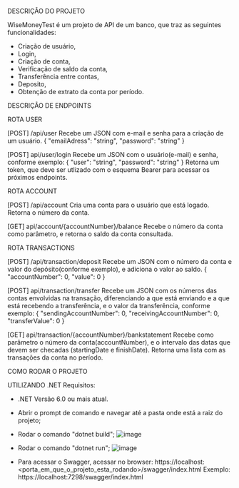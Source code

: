 DESCRIÇÃO DO PROJETO

WiseMoneyTest é um projeto de API de um banco, que traz as seguintes funcionalidades:
- Criação de usuário,
- Login,
- Criação de conta,
- Verificação de saldo da conta,
- Transferência entre contas,
- Deposito,
- Obtenção de extrato da conta por período.

DESCRIÇÃO DE ENDPOINTS

ROTA USER

[POST] /api/user
Recebe um JSON com e-mail e senha para a criação de um usuário.
{
  "emailAdress": "string",
  "password": "string"
}

[POST] api/user/login
Recebe um JSON com o usuário(e-mail) e senha, conforme exemplo:
{
  "user": "string",
  "password": "string"
}
Retorna um token, que deve ser utlizado com o esquema Bearer para acessar os próximos endpoints.

ROTA ACCOUNT

[POST] /api/account
Cria uma conta para o usuário que está logado.
Retorna o número da conta.

[GET] api/account/{accountNumber}/balance
Recebe o número da conta como parâmetro, e retorna o saldo da conta consultada.

ROTA TRANSACTIONS

[POST] /api/transaction/deposit
Recebe um JSON com o número da conta e valor do depósito(conforme exemplo), e adiciona o valor ao saldo.
{
  "accountNumber": 0,
  "value": 0
}

[POST] api/transaction/transfer
Recebe um JSON com os números das contas envolvidas na transação, diferenciando a que está enviando e a que está recebendo a transferência, e o valor da transferência, conforme exemplo:
{
  "sendingAccountNumber": 0,
  "receivingAccountNumber": 0,
  "transferValue": 0
}

[GET] api/transaction/{accountNumber}/bankstatement
Recebe como parâmetro o número da conta(accountNumber), e o intervalo das datas que devem ser checadas (startingDate e finishDate).
Retorna uma lista com as transações da conta no período.

COMO RODAR O PROJETO

UTILIZANDO .NET
Requisitos:
- .NET Versão 6.0 ou mais atual.

- Abrir o prompt de comando e navegar até a pasta onde está a raiz do projeto;
- Rodar o comando "dotnet build";
![image](https://user-images.githubusercontent.com/57686224/223191850-90d20728-06e4-4960-9e5a-4d0acf6c772b.png)
- Rodar o comando "dotnet run";
![image](https://user-images.githubusercontent.com/57686224/223192689-60528384-789c-4ae3-8d80-c2d100dbad41.png)
- Para acessar o Swagger, acessar no browser: https://localhost:<porta_em_que_o_projeto_esta_rodando>/swagger/index.html
Exemplo: https://localhost:7298/swagger/index.html
